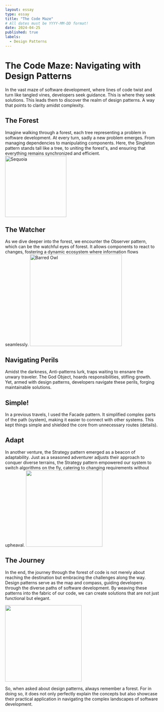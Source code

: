 ```yaml
---
layout: essay
type: essay
title: "The Code Maze"
# All dates must be YYYY-MM-DD format!
date: 2024-04-25
published: true
labels:
  - Design Patterns
---
```


# The Code Maze: Navigating with Design Patterns

In the vast maze of software development, where lines of code twist and turn like tangled vines, developers seek guidance. This is where they seek solutions. This leads them to discover the realm of design patterns. A way that points to clarity amidst complexity.

## The Forest
Imagine walking through a forest, each tree representing a problem in software development. At every turn, sadly a new problem emerges. From managing dependencies to manipulating components. Here, the Singleton pattern stands tall like a tree, to uniting the forest's, and ensuring that everything remains synchronized and efficient.
<img src="https://i.natgeofe.com/n/b1524364-8ccb-4799-88ea-dc61b489b943/3-sequoia_3x4.jpg" alt="Sequoia" width="200"/>

## The Watcher
As we dive deeper into the forest, we encounter the Observer pattern, which can be the watchful eyes of forest. It allows components to react to changes, fostering a dynamic ecosystem where information flows seamlessly.
<img src="https://owlworlds.com/wp-content/uploads/Barred_Owl_Watching_The_Camera_600.jpg" alt="Barred Owl" width="300" />


## Navigating Perils
Amidst the darkness, Anti-patterns lurk, traps waiting to ensnare the unwary traveler. The God Object, hoards responsibilities, stifling growth. Yet, armed with design patterns, developers navigate these perils, forging maintainable solutions.

## Simple!
In a previous travels, I used the Facade pattern. It simplified complex parts of the path (system), making it easier to connect with other systems. This kept things simple and shielded the core from unnecessary routes (details).


## Adapt
In another venture, the Strategy pattern emerged as a beacon of adaptability. Just as a seasoned adventurer adjusts their approach to conquer diverse terrains, the Strategy pattern empowered our system to switch algorithms on the fly, catering to changing requirements without upheaval.
<img src="https://qcdc.org.qa/wp-content/uploads/2022/09/How-to-Adapt-to-Change.png" width="250" />


## The Journey
In the end, the journey through the forest of code is not merely about reaching the destination but embracing the challenges along the way. Design patterns serve as the map and compass, guiding developers through the diverse paths of software development. By weaving these patterns into the fabric of our code, we can create solutions that are not just functional but elegant.

<img src="https://storage.googleapis.com/mcp_236blog/uploads/2019/06/4.-BLOG-FEATURED_JOURNEY_PODCAST-4-768x510.png" width="250" />


So, when asked about design patterns, always remember a forest. For in doing so, it does not only perfectly explain the concepts but also showcase their practical application in navigating the complex landscapes of software development.
